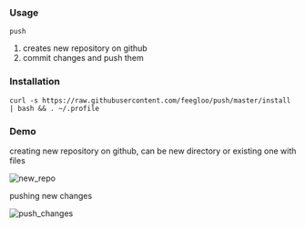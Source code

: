 ### Usage

`push`

1. creates new repository on github  <br>
2. commit changes and push them

### Installation

`curl -s https://raw.githubusercontent.com/feegloo/push/master/install | bash && . ~/.profile`

### Demo

creating new repository on github, can be new directory or existing one with files <br>

![new_repo](https://user-images.githubusercontent.com/7686877/63420269-a6468c80-c406-11e9-9508-494983481324.gif)

pushing new changes <br>

![push_changes](https://user-images.githubusercontent.com/7686877/63420333-c24a2e00-c406-11e9-84e7-7012f81f31b8.gif)


